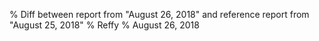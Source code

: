 % Diff between report from "August 26, 2018" and reference report from "August 25, 2018"
% Reffy
% August 26, 2018

